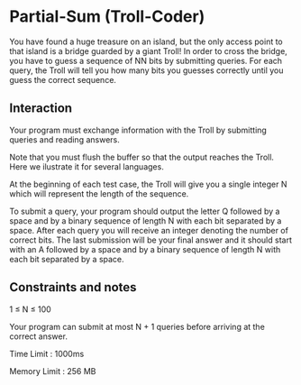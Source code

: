# Partial-Sum (Troll-Coder)
You have found a huge treasure on an island, but the only access point to that island is a bridge guarded by a giant Troll! In order to cross the bridge, you have to guess a sequence of NN bits by submitting queries. For each query, the Troll will tell you how many bits you guesses correctly until you guess the correct sequence.


## Interaction
Your program must exchange information with the Troll by submitting queries and reading answers.


Note that you must flush the buffer so that the output reaches the Troll. Here we ilustrate it for several languages.


At the beginning of each test case, the Troll will give you a single integer N which will represent the length of the sequence. 


To submit a query, your program should output the letter Q followed by a space and by a binary sequence of length N with each bit separated by a space. After each query you will receive an integer denoting the number of correct bits. The last submission will be your final answer and it should start with an A followed by a space and by a binary sequence of length N with each bit separated by a space.


## Constraints and notes
1 ≤ N ≤ 100 


Your program can submit at most N + 1 queries before arriving at the correct answer. 


Time Limit : 1000ms


Memory Limit : 256 MB
